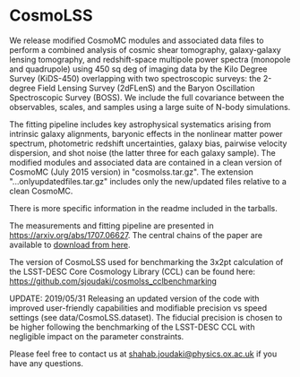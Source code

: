 # CosmoLSS

We release modified CosmoMC modules and associated data files to perform a combined analysis of cosmic shear tomography, galaxy-galaxy lensing tomography, and redshift-space multipole power spectra (monopole and quadrupole) using 450 sq deg of imaging data by the Kilo Degree Survey (KiDS-450) overlapping with two spectroscopic surveys: the 2-degree Field Lensing Survey (2dFLenS) and the Baryon Oscillation Spectroscopic Survey (BOSS). We include the full covariance between the observables, scales, and samples using a large suite of N-body simulations.

The fitting pipeline includes key astrophysical systematics arising from intrinsic galaxy alignments, baryonic effects in the nonlinear matter power spectrum, photometric redshift uncertainties, galaxy bias, pairwise velocity dispersion, and shot noise (the latter three for each galaxy sample). The modified modules and associated data are contained in a clean version of CosmoMC (July 2015 version) in "cosmolss.tar.gz". The extension "...onlyupdatedfiles.tar.gz" includes only the new/updated files relative to a clean CosmoMC.

There is more specific information in the readme included in the tarballs. 

The measurements and fitting pipeline are presented in https://arxiv.org/abs/1707.06627. The central chains of the paper are available to [download from here](https://www.dropbox.com/s/54djmqph4s4as62/kids2dflenschains.tar.gz?dl=0).

The version of CosmoLSS used for benchmarking the 3x2pt calculation of the LSST-DESC Core Cosmology Library (CCL) can be found here: https://github.com/sjoudaki/cosmolss_cclbenchmarking

UPDATE: 2019/05/31 Releasing an updated version of the code with improved user-friendly capabilities and modifiable precision vs speed settings (see data/CosmoLSS.dataset). The fiducial precision is chosen to be higher following the benchmarking of the LSST-DESC CCL with negligible impact on the parameter constraints.

Please feel free to contact us at shahab.joudaki@physics.ox.ac.uk if you have any questions.
